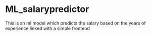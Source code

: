 # ML_salarypredictor
This is an ml model which predicts the salary based on the years of experience linked with a simple frontend
